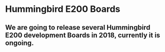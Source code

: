 Hummingbird E200 Boards
================

We are going to release several Hummingbird E200 development Boards in 2018, currently it is ongoing.
-----------

    
